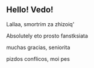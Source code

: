 ## Hello! Vedo!

Lallaa, smortrim za zhizoiq'

Absolutely
eto prosto fanstksiata

muchas gracias, seniorita

pizdos conflicos, moi pes